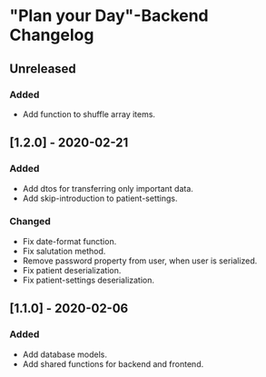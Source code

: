 # "Plan your Day"-Backend Changelog 

## Unreleased

### Added
 - Add function to shuffle array items.
 
## [1.2.0] - 2020-02-21
### Added
 - Add dtos for transferring only important data.
 - Add skip-introduction to patient-settings.
 
### Changed
 - Fix date-format function.
 - Fix salutation method.
 - Remove password property from user, when user is serialized.
 - Fix patient deserialization.
 - Fix patient-settings deserialization.
 
## [1.1.0] - 2020-02-06
### Added
 - Add database models.
 - Add shared functions for backend and frontend.